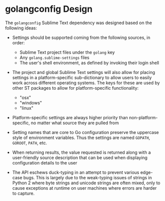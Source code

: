# golangconfig Design

The `golangconfig` Sublime Text dependency was designed based on the following
ideas:

 - Settings should be supported coming from the following sources, in order:
   - Sublime Text project files under the `golang` key
   - Any `golang.sublime-settings` files
   - The user's shell environment, as defined by invoking their login shell
 - The project and global Sublime Text settings will also allow for placing
   settings in a platform-specific sub-dictionary to allow users to easily
   work across different operating systems. The keys for these are used by
   other ST packages to allow for platform-specific functionality:
   - "osx"
   - "windows"
   - "linux"
 - Platform-specific settings are always higher priority than
   non-platform-specific, no matter what source they are pulled from
 - Setting names that are core to Go configuration preserve the uppercase style
   of environment variables. Thus the settings are named `GOPATH`, `GOROOT`,
   `PATH`, etc.


 - When returning results, the value requested is returned along with a
   user-friendly source description that can be used when displaying
   configuration details to the user
 - The API eschews duck-typing in an attempt to prevent various edge-case bugs.
   This is largely due to the weak-typing issues of strings in Python 2 where
   byte strings and unicode strings are often mixed, only to cause exceptions
   at runtime on user machines where errors are harder to capture.
